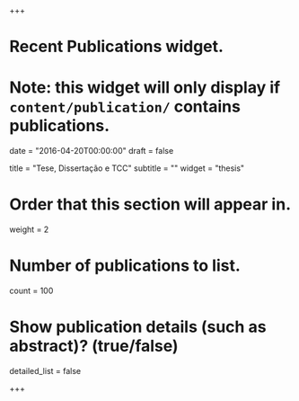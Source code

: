 +++
# Recent Publications widget.
# Note: this widget will only display if `content/publication/` contains publications.

date = "2016-04-20T00:00:00"
draft = false

title = "Tese, Dissertação e TCC"
subtitle = ""
widget = "thesis"

# Order that this section will appear in.
weight = 2

# Number of publications to list.
count = 100

# Show publication details (such as abstract)? (true/false)
detailed_list = false

+++
